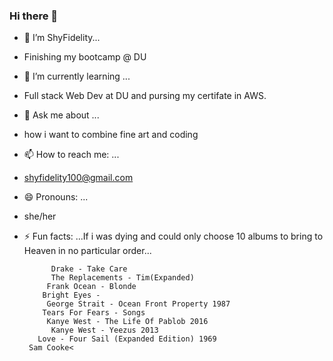 ### Hi there 👋


- 🔭 I’m ShyFidelity...
- Finishing my bootcamp @ DU 
- 🌱 I’m currently learning ...
- Full stack Web Dev at DU and pursing my certifate in AWS. 
- 💬 Ask me about ...
- how i want to combine fine art and coding 
- 📫 How to reach me: ...
- shyfidelity100@gmail.com
- 😄 Pronouns: ...
- she/her
- ⚡ Fun facts: ...If i was dying and could only choose 10 albums to bring to Heaven in no particular order...
     
            Drake - Take Care
            The Replacements - Tim(Expanded)
           Frank Ocean - Blonde
          Bright Eyes - 
           George Strait - Ocean Front Property 1987
          Tears For Fears - Songs
           Kanye West - The Life Of Pablob 2016
            Kanye West - Yeezus 2013
         Love - Four Sail (Expanded Edition) 1969
       Sam Cooke<
            
